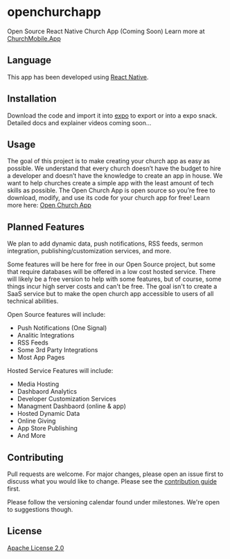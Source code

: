 # openchurchapp
Open Source React Native Church App (Coming Soon)
Learn more at [ChurchMobile.App](https://churchmobile.app)

## Language

This app has been developed using [React Native](https://facebook.github.io/react-native/).

## Installation

Download the code and import it into [expo](https://expo.io/) to export or into a expo snack.
Detailed docs and explainer videos coming soon...


## Usage

The goal of this project is to make creating your church app as easy as possible. We understand that every church doesn’t have the budget to hire a developer and doesn’t have the knowledge to create an app in house. We want to help churches create a simple app with the least amount of tech skills as possible. The Open Church App is open source so you’re free to download, modify, and use its code for your church app for free! Learn more here: [Open Church App](https://churchmobile.app)

## Planned Features

We plan to add dynamic data, push notifications, RSS feeds, sermon integration, publishing/customization services, and more.

Some features will be here for free in our Open Source project, but some that require databases will be offered in a low cost hosted service. There will likely be a free version to help with some features, but of course, some things incur high server costs and can't be free. The goal isn't to create a SaaS service but to make the open church app accessible to users of all technical abilities.

Open Source features will include:
- Push Notifications (One Signal)
- Analitic Integrations
- RSS Feeds
- Some 3rd Party Integrations
- Most App Pages

Hosted Service Features will include:
- Media Hosting
- Dashbaord Analytics
- Developer Customization Services
- Managment Dashbaord (online & app)
- Hosted Dynamic Data
- Online Giving
- App Store Publishing
- And More

## Contributing
Pull requests are welcome. For major changes, please open an issue first to discuss what you would like to change. Please see the [contribution guide](https://github.com/mackenly/openchurchapp/blob/master/CONTRIBUTING.md) first.

Please follow the versioning calendar found under milestones. We're open to suggestions though.

## License
[Apache License 2.0](https://github.com/mackenly/openchurchapp/blob/master/LICENSE)
